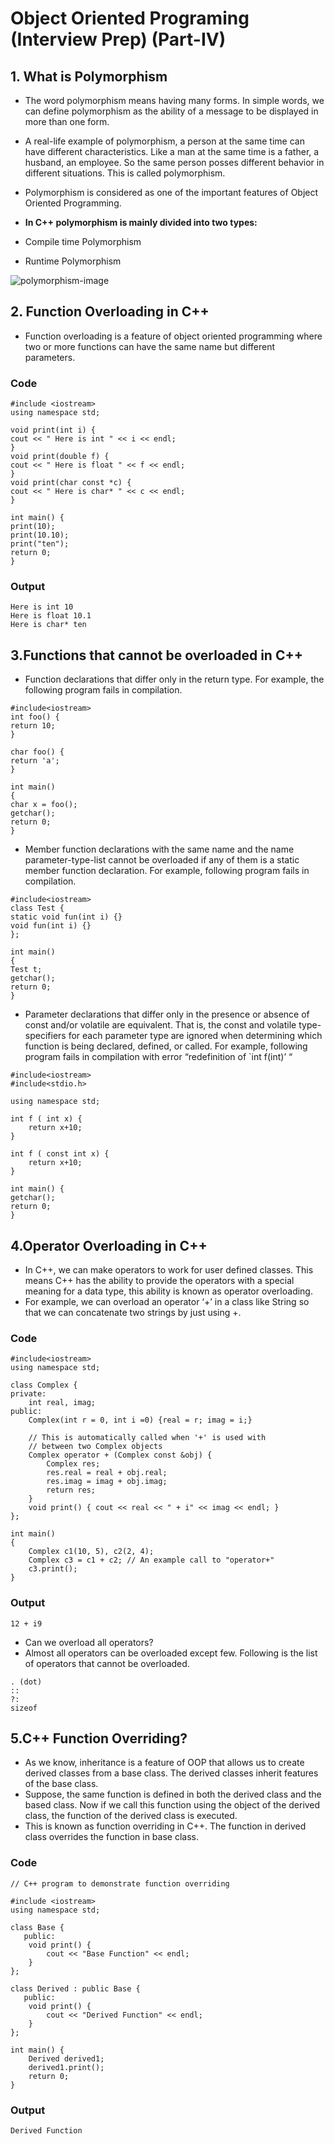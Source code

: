 # Object Oriented Programing (Interview Prep) (Part-IV)

## 1. What is Polymorphism
- The word polymorphism means having many forms. In simple words, we can define polymorphism as the ability of a message to be displayed in more than one form. 
- A real-life example of polymorphism, a person at the same time can have different characteristics. Like a man at the same time is a father, a husband, an employee. So the same person posses different behavior in different situations. This is called polymorphism. 
- Polymorphism is considered as one of the important features of Object Oriented Programming.
 
- <strong>In C++ polymorphism is mainly divided into two types:</strong>
- Compile time Polymorphism
- Runtime Polymorphism

![polymorphism-image](https://media.geeksforgeeks.org/wp-content/uploads/20200703160531/Polymorphism-in-CPP.png)

## 2. Function Overloading in C++
- Function overloading is a feature of object oriented programming where two or more functions can have the same name but different parameters.

### Code
```
#include <iostream>
using namespace std;

void print(int i) {
cout << " Here is int " << i << endl;
}
void print(double f) {
cout << " Here is float " << f << endl;
}
void print(char const *c) {
cout << " Here is char* " << c << endl;
}

int main() {
print(10);
print(10.10);
print("ten");
return 0;
}
```

### Output
```
Here is int 10 
Here is float 10.1 
Here is char* ten
```

## 3.Functions that cannot be overloaded in C++
- Function declarations that differ only in the return type. For example, the following program fails in compilation.
```
#include<iostream>
int foo() {
return 10;
}

char foo() {
return 'a';
}

int main()
{
char x = foo();
getchar();
return 0;
}
```
- Member function declarations with the same name and the name parameter-type-list cannot be overloaded if any of them is a static member function declaration. For example, following program fails in compilation.
```
#include<iostream>
class Test {
static void fun(int i) {}
void fun(int i) {}
};

int main()
{
Test t;
getchar();
return 0;
}
```

- Parameter declarations that differ only in the presence or absence of const and/or volatile are equivalent. That is, the const and volatile type-specifiers for each parameter type are ignored when determining which function is being declared, defined, or called. For example, following program fails in compilation with error “redefinition of `int f(int)’ “
```
#include<iostream>
#include<stdio.h>

using namespace std;

int f ( int x) {
	return x+10;
}

int f ( const int x) {
	return x+10;
}

int main() {	
getchar();
return 0;
}
```

## 4.Operator Overloading in C++
- In C++, we can make operators to work for user defined classes. This means C++ has the ability to provide the operators with a special meaning for a data type, this ability is known as operator overloading.
- For example, we can overload an operator ‘+’ in a class like String so that we can concatenate two strings by just using +.


### Code
```
#include<iostream>
using namespace std;

class Complex {
private:
	int real, imag;
public:
	Complex(int r = 0, int i =0) {real = r; imag = i;}
	
	// This is automatically called when '+' is used with
	// between two Complex objects
	Complex operator + (Complex const &obj) {
		Complex res;
		res.real = real + obj.real;
		res.imag = imag + obj.imag;
		return res;
	}
	void print() { cout << real << " + i" << imag << endl; }
};

int main()
{
	Complex c1(10, 5), c2(2, 4);
	Complex c3 = c1 + c2; // An example call to "operator+"
	c3.print();
}
```

### Output
```
12 + i9
```

- Can we overload all operators?
- Almost all operators can be overloaded except few. Following is the list of operators that cannot be overloaded.
```
. (dot) 
:: 
?: 
sizeof 
```

## 5.C++ Function Overriding?
- As we know, inheritance is a feature of OOP that allows us to create derived classes from a base class. The derived classes inherit features of the base class.
- Suppose, the same function is defined in both the derived class and the based class. Now if we call this function using the object of the derived class, the function of the derived class is executed.
- This is known as function overriding in C++. The function in derived class overrides the function in base class.

### Code 
```
// C++ program to demonstrate function overriding

#include <iostream>
using namespace std;

class Base {
   public:
    void print() {
        cout << "Base Function" << endl;
    }
};

class Derived : public Base {
   public:
    void print() {
        cout << "Derived Function" << endl;
    }
};

int main() {
    Derived derived1;
    derived1.print();
    return 0;
}
```

### Output
```
Derived Function
```

